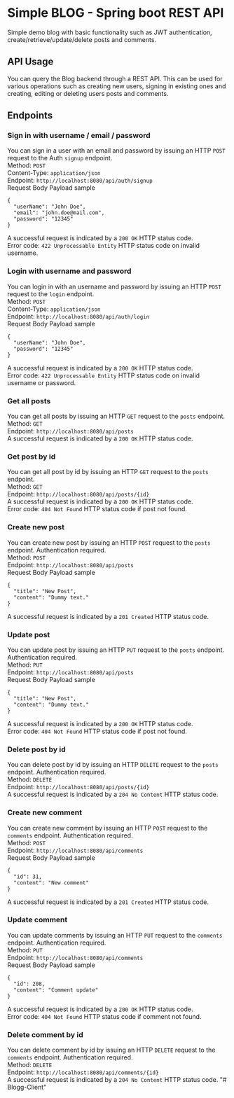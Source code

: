 # Simple BLOG - Spring boot REST API

Simple demo blog with basic functionality such as JWT authentication, create/retrieve/update/delete
posts and comments.

## API Usage

You can query the Blog backend through a REST API.
This can be used for various operations such as creating new users,
signing in existing ones and creating, editing or deleting users posts and comments.

## Endpoints

### Sign in with username / email / password

You can sign in a user with an email and password by issuing an
HTTP `POST` request to the Auth `signup` endpoint.\
Method: `POST`\
Content-Type: `application/json`\
Endpoint: `http://localhost:8080/api/auth/signup` \
Request Body Payload sample

```
{
  "userName": "John Doe",
  "email": "john.doe@mail.com",
  "password": "12345"
}
```

A successful request is indicated by a `200 OK` HTTP status code.\
Error code: `422 Unprocessable Entity` HTTP status code on invalid username.

### Login with username and password

You can login in with an username and password by issuing an
HTTP `POST` request to the `login` endpoint.\
Method: `POST`\
Content-Type: `application/json`\
Endpoint: `http://localhost:8080/api/auth/login` \
Request Body Payload sample

```
{
  "userName": "John Doe",
  "password": "12345"
}
```

A successful request is indicated by a `200 OK` HTTP status code.\
Error code: `422 Unprocessable Entity` HTTP status code on invalid username or password.

### Get all posts

You can get all posts by issuing an
HTTP `GET` request to the `posts` endpoint.\
Method: `GET`\
Endpoint: `http://localhost:8080/api/posts` \
A successful request is indicated by a `200 OK` HTTP status code.

### Get post by id

You can get all post by id by issuing an
HTTP `GET` request to the `posts` endpoint.\
Method: `GET`\
Endpoint: `http://localhost:8080/api/posts/{id}` \
A successful request is indicated by a `200 OK` HTTP status code.\
Error code: `404 Not Found` HTTP status code if post not found.

### Create new post

You can create new post by issuing an
HTTP `POST` request to the `posts` endpoint. Authentication required.\
Method: `POST`\
Endpoint: `http://localhost:8080/api/posts` \
Request Body Payload sample

```
{
  "title": "New Post",
  "content": "Dummy text."
}
```

A successful request is indicated by a `201 Created` HTTP status code.

### Update post

You can update post by issuing an
HTTP `PUT` request to the `posts` endpoint. Authentication required.\
Method: `PUT`\
Endpoint: `http://localhost:8080/api/posts` \
Request Body Payload sample

```
{
  "title": "New Post",
  "content": "Dummy text."
}
```

A successful request is indicated by a `200 OK` HTTP status code.\
Error code: `404 Not Found` HTTP status code if post not found.

### Delete post by id

You can delete post by id by issuing an
HTTP `DELETE` request to the `posts` endpoint. Authentication required.\
Method: `DELETE`\
Endpoint: `http://localhost:8080/api/posts/{id}` \
A successful request is indicated by a `204 No Content` HTTP status code.

### Create new comment

You can create new comment by issuing an
HTTP `POST` request to the `comments` endpoint. Authentication required.\
Method: `POST`\
Endpoint: `http://localhost:8080/api/comments` \
Request Body Payload sample

```
{
  "id": 31,
  "content": "New comment"
}
```

A successful request is indicated by a `201 Created` HTTP status code.

### Update comment

You can update comments by issuing an
HTTP `PUT` request to the `comments` endpoint. Authentication required.\
Method: `PUT`\
Endpoint: `http://localhost:8080/api/comments` \
Request Body Payload sample

```
{
  "id": 208,
  "content": "Comment update"
}
```

A successful request is indicated by a `200 OK` HTTP status code.\
Error code: `404 Not Found` HTTP status code if comment not found.

### Delete comment by id

You can delete comment by id by issuing an
HTTP `DELETE` request to the `comments` endpoint. Authentication required.\
Method: `DELETE`\
Endpoint: `http://localhost:8080/api/comments/{id}` \
A successful request is indicated by a `204 No Content` HTTP status code.
"# Blogg-Client" 
